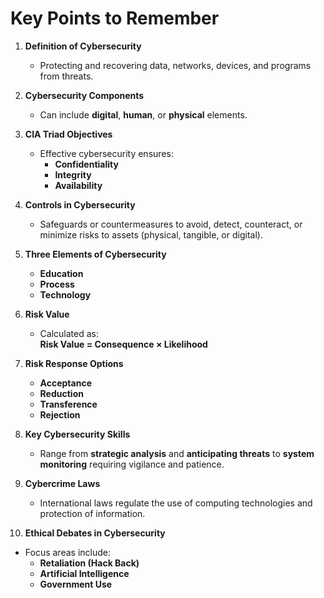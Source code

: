# Key Points to Remember

1. **Definition of Cybersecurity**  
   - Protecting and recovering data, networks, devices, and programs from threats.  

2. **Cybersecurity Components**  
   - Can include **digital**, **human**, or **physical** elements.  

3. **CIA Triad Objectives**  
   - Effective cybersecurity ensures:  
     - **Confidentiality**  
     - **Integrity**  
     - **Availability**  

4. **Controls in Cybersecurity**  
   - Safeguards or countermeasures to avoid, detect, counteract, or minimize risks to assets (physical, tangible, or digital).  

5. **Three Elements of Cybersecurity**  
   - **Education**  
   - **Process**  
   - **Technology**  

6. **Risk Value**  
   - Calculated as:  
     **Risk Value = Consequence × Likelihood**  

7. **Risk Response Options**  
   - **Acceptance**  
   - **Reduction**  
   - **Transference**  
   - **Rejection**  

8. **Key Cybersecurity Skills**  
   - Range from **strategic analysis** and **anticipating threats** to **system monitoring** requiring vigilance and patience.  

9. **Cybercrime Laws**  
   - International laws regulate the use of computing technologies and protection of information.  

10. **Ethical Debates in Cybersecurity**  
   - Focus areas include:  
     - **Retaliation (Hack Back)**  
     - **Artificial Intelligence**  
     - **Government Use**  
